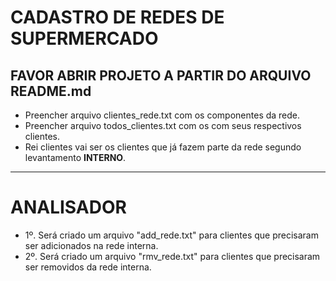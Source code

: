 # CADASTRO DE REDES DE SUPERMERCADO
## FAVOR ABRIR PROJETO A PARTIR DO ARQUIVO README.md

- Preencher arquivo clientes_rede.txt com os componentes da rede.
- Preencher arquivo todos_clientes.txt com os com seus respectivos clientes.
- Rei clientes vai ser os clientes que já fazem parte da rede segundo levantamento **INTERNO**.

-----

# ANALISADOR

- 1º. Será criado um arquivo "add_rede.txt" para clientes que precisaram ser adicionados na rede interna.
- 2º. Será criado um arquivo "rmv_rede.txt" para clientes que precisaram ser removidos da rede interna.